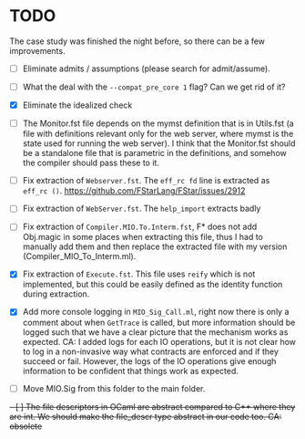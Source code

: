 # TODO

The case study was finished the night before, so there can be a few improvements.

- [ ] Eliminate admits / assumptions (please search for admit/assume).

- [ ] What the deal with the `--compat_pre_core 1` flag? Can we get rid of it?

- [x] Eliminate the idealized check

- [ ] The Monitor.fst file depends on the mymst definition that is in Utils.fst (a file with definitions relevant only for the web server, where mymst is the state used for running the web server). I think that the Monitor.fst should be a standalone file that is parametric in the definitions, and somehow the compiler should pass these to it.

- [ ] Fix extraction of `Webserver.fst`. The `eff_rc fd` line is extracted as `eff_rc ()`. https://github.com/FStarLang/FStar/issues/2912

- [ ] Fix extraction of `WebServer.fst`. The `help_import` extracts badly

- [ ] Fix extraction of `Compiler.MIO.To.Interm.fst`, F* does not add Obj.magic in some places when extracting this file, thus I had to manually add them and then replace the extracted file with my version (Compiler_MIO_To_Interm.ml).

- [x] Fix extraction of `Execute.fst`. This file uses `reify` which is not implemented, but this could be easily defined as the identity function during extraction.

- [x] Add more console logging in `MIO_Sig_Call.ml`, right now there is only a comment about when
`GetTrace` is called, but more information should be logged such that we have a clear picture that the mechanism works as expected. CA: I added logs for each IO operations, but it is not clear how to log in a non-invasive way what contracts are enforced and if they succeed or fail. However, the logs of the IO operations give enough information to be confident that things work as expected.

- [ ] Move MIO.Sig from this folder to the main folder.

~~- [ ] The file descriptors in OCaml are abstract compared to C++ where they are int. We should make the file_descr type abstract in our code too. CA: obsolete~~